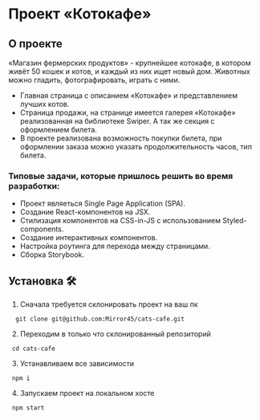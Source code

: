 # Проект «Котокафе»


## О проекте

«Магазин фермерских продуктов» - крупнейшее котокафе, в котором живёт 50 кошек и котов, и каждый из них ищет новый дом. Животных можно гладить, фотографировать, играть с ними.
- Главная страница с описанием «Котокафе» и представлением лучших котов.
- Страница продажи, на странице имеется галерея «Котокафе» реализованная на библиотеке Swiper. А так же секция с оформлением билета.
- В проекте реализована возможность покупки билета, при оформлении заказа можно  указать продолжительность часов, тип билета.

### Типовые задачи, которые пришлось решить во время разработки:

- Проект являеться Single Page Application (SPA).
- Создание React-компонентов  на JSX.
- Стилизация компонентов на CSS-in-JS с использованием Styled-components.
- Создание интерактивных компонентов.
- Настройка роутинга для перехода между страницами.
- Сборка Storybook.

## Установка 🛠

1. Сначала требуется склонировать проект на ваш пк

```
  git clone git@github.com:Mirror45/cats-cafe.git
```

2. Переходим в только что склонированный репозиторий

```
 cd cats-cafe
```

3. Устанавливаем все зависимости

```
 npm i
```

4. Запускаем проект на локальном хосте

```
 npm start
```
